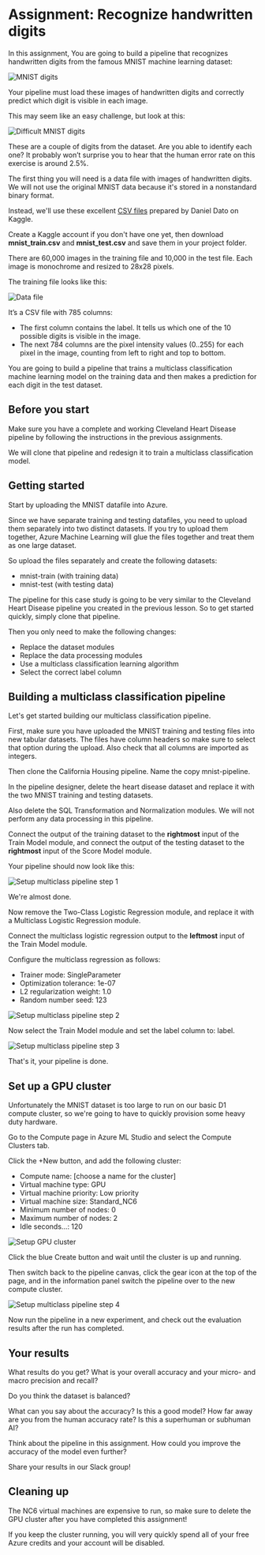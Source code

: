 # Assignment: Recognize handwritten digits

In this assignment, You are going to build a pipeline that recognizes handwritten digits from the famous MNIST machine learning dataset:

![MNIST digits](./assets/mnist.png)

Your pipeline must load these images of handwritten digits and correctly predict which digit is visible in each image.

This may seem like an easy challenge, but look at this:

![Difficult MNIST digits](./assets/mnist_hard.png)

These are a couple of digits from the dataset. Are you able to identify each one? It probably won’t surprise you to hear that the human error rate on this exercise is around 2.5%.

The first thing you will need is a data file with images of handwritten digits. We will not use the original MNIST data because it's stored in a nonstandard binary format.

Instead, we'll use these excellent [CSV files](https://www.kaggle.com/oddrationale/mnist-in-csv/) prepared by Daniel Dato on Kaggle.

Create a Kaggle account if you don't have one yet, then download **mnist_train.csv** and **mnist_test.csv** and save them in your project folder.

There are 60,000 images in the training file and 10,000 in the test file. Each image is monochrome and resized to 28x28 pixels.

The training file looks like this:

![Data file](./assets/datafile.png)

It’s a CSV file with 785 columns:

* The first column contains the label. It tells us which one of the 10 possible digits is visible in the image.
* The next 784 columns are the pixel intensity values (0..255) for each pixel in the image, counting from left to right and top to bottom.

You are going to build a pipeline that trains a multiclass classification machine learning model on the training data and then makes a prediction for each digit in the test dataset.

## Before you start

Make sure you have a complete and working Cleveland Heart Disease pipeline by following the instructions in the previous assignments. 

We will clone that pipeline and redesign it to train a multiclass classification model.

## Getting started

Start by uploading the MNIST datafile into Azure.

Since we have separate training and testing datafiles, you need to upload them separately into two distinct datasets. If you try to upload them together, Azure Machine Learning will glue the files together and treat them as one large dataset.

So upload the files separately and create the following datasets:

* mnist-train (with training data)
* mnist-test (with testing data)

The pipeline for this case study is going to be very similar to the Cleveland Heart Disease pipeline you created in the previous lesson. So to get started quickly, simply clone that pipeline. 

Then you only need to make the following changes:

* Replace the dataset modules
* Replace the data processing modules
* Use a multiclass classification learning algorithm
* Select the correct label column

## Building a multiclass classification pipeline

Let's get started building our multiclass classification pipeline.

First, make sure you have uploaded the MNIST training and testing files into new tabular datasets. The files have column headers so make sure to select that option during the upload. Also check that all columns are imported as integers.

Then clone the California Housing pipeline. Name the copy mnist-pipeline. 

In the pipeline designer, delete the heart disease dataset and replace it with the two MNIST training and testing datasets. 

Also delete the SQL Transformation and Normalization modules. We will not perform any data processing in this pipeline.

Connect the output of the training dataset to the **rightmost** input of the Train Model module, and connect the output of the testing dataset to the **rightmost** input of the Score Model module. 

Your pipeline should now look like this:

![Setup multiclass pipeline step 1](./assets/pipeline1.png)

We're almost done. 

Now remove the Two-Class Logistic Regression module, and replace it with a Multiclass Logistic Regression module. 

Connect the multiclass logistic regression output to the **leftmost** input of the Train Model module.

Configure the multiclass regression as follows:

* Trainer mode: SingleParameter
* Optimization tolerance: 1e-07
* L2 regularization weight: 1.0
* Random number seed: 123

![Setup multiclass pipeline step 2](./assets/pipeline2.png)

Now select the Train Model module and set the label column to: label.

![Setup multiclass pipeline step 3](./assets/pipeline3.png)

That's it, your pipeline is done.

## Set up a GPU cluster

Unfortunately the MNIST dataset is too large to run on our basic D1 compute cluster, so we're going to have to quickly provision some heavy duty hardware.

Go to the Compute page in Azure ML Studio and select the Compute Clusters tab. 

Click the +New button, and add the following cluster:

* Compute name: [choose a name for the cluster]
* Virtual machine type: GPU
* Virtual machine priority: Low priority
* Virtual machine size: Standard_NC6
* Minimum number of nodes: 0
* Maximum number of nodes: 2
* Idle seconds...: 120

![Setup GPU cluster](./assets/cluster.png)

Click the blue Create button and wait until the cluster is up and running. 

Then switch back to the pipeline canvas, click the gear icon at the top of the page, and in the information panel switch the pipeline over to the new compute cluster.

![Setup multiclass pipeline step 4](./assets/pipeline4.png)

Now run the pipeline in a new experiment, and check out the evaluation results after the run has completed.

## Your results

What results do you get? What is your overall accuracy and your micro- and macro precision and recall? 

Do you think the dataset is balanced? 

What can you say about the accuracy? Is this a good model? How far away are you from the human accuracy rate? Is this a superhuman or subhuman AI? 

Think about the pipeline in this assignment. How could you improve the accuracy of the model even further?

Share your results in our Slack group!

## Cleaning up

The NC6 virtual machines are expensive to run, so make sure to delete the GPU cluster after you have completed this assignment!

If you keep the cluster running, you will very quickly spend all of your free Azure credits and your account will be disabled. 
